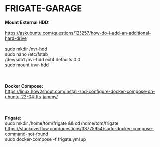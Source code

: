 # FRIGATE-GARAGE
<b>Mount External HDD:</b></br>
</br>
https://askubuntu.com/questions/125257/how-do-i-add-an-additional-hard-drive</br>
<br>
sudo mkdir /nvr-hdd<br>
sudo nano /etc/fstab<br>
/dev/sdb1    /nvr-hdd    ext4    defaults    0    0<br>
sudo mount /nvr-hdd<br>
<br>
<br>
<br>
<b>Docker Compose:</b></br>
https://linux.how2shout.com/install-and-configure-docker-compose-on-ubuntu-22-04-lts-jammy/<br>
<br>
<br>
<br>
<b>Frigate:</b></br>
sudo mkdir /home/tom/frigate && cd /home/tom/frigate<br>
https://stackoverflow.com/questions/38775954/sudo-docker-compose-command-not-found<br>
sudo docker-compose -f frigate.yml up
